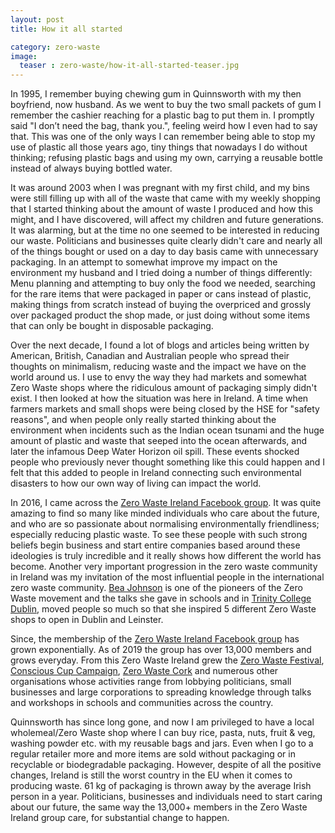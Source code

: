 ```yaml
--- 
layout: post 
title: How it all started  

category: zero-waste  
image:   
  teaser : zero-waste/how-it-all-started-teaser.jpg 
---  
```




In 1995, I remember buying chewing gum in Quinnsworth with my then boyfriend, now husband. As we went to buy the two small packets of gum I remember the cashier reaching for a plastic bag to put them in. I promptly said "I don’t need the bag, thank you.", feeling weird how I even had to say that. This was one of the only ways I can remember being able to stop my use of plastic all those years ago, tiny things that nowadays I do without thinking; refusing plastic bags and using my own, carrying a reusable bottle instead of always buying bottled water. 

It was around 2003 when I was pregnant with my first child, and my bins were still filling up with all of the waste that came with my weekly shopping that I started thinking about the amount of waste I produced and how this might, and I have discovered, will affect my children and future generations. It was alarming, but at the time no one seemed to be interested in reducing our waste. Politicians and businesses quite clearly didn't care and nearly all of the things bought or used on a day to day basis came with unnecessary packaging. In an attempt to somewhat improve my impact on the environment my husband and I tried doing a number of things differently: Menu planning and attempting to buy only the food we needed, searching for the rare items that were packaged in paper or cans instead of plastic, making things from scratch instead of buying the overpriced and grossly over packaged product the shop made, or just doing without some items that can only be bought in disposable packaging. 

Over the next decade, I found a lot of blogs and articles being written by American, British, Canadian and Australian people who spread their thoughts on minimalism, reducing waste and the impact we have on the world around us. I use to envy the way they had markets and somewhat Zero Waste shops where the ridiculous amount of packaging simply didn't exist. I then looked at how the situation was here in Ireland. A time when farmers markets and small shops were being closed by the HSE for "safety reasons", and when people only really started thinking about the environment when incidents such as the Indian ocean tsunami and the huge amount of plastic and waste that seeped into the ocean afterwards, and later the infamous Deep Water Horizon oil spill. These events shocked people who previously never thought something like this could happen and I felt that this added to people in Ireland connecting such environmental disasters to how our own way of living can impact the world. 

In 2016, I came across the [Zero Waste Ireland Facebook group](https://www.facebook.com/groups/zerowasteireland/). It was quite amazing to find so many like minded individuals who care about the future, and who are so passionate about normalising environmentally friendliness; especially reducing plastic waste. To see these people with such strong beliefs begin business and start entire companies based around these ideologies is truly incredible and it really shows how different the world has become. Another very important progression in the zero waste community in Ireland was my invitation of the most influential people in the international zero waste community. [Bea Johnson](https://zerowastehome.com/) is one of the pioneers of the Zero Waste movement and the talks she gave in schools and in [Trinity College Dublin](https://www.tcd.ie), moved people so much so that she inspired 5 different Zero Waste shops to open in Dublin and Leinster. 

Since, the membership of the [Zero Waste Ireland Facebook group](https://www.facebook.com/groups/zerowasteireland/) has grown exponentially. As of 2019 the group has over 13,000 members and grows everyday. From this Zero Waste Ireland grew the [Zero Waste Festival](https://www.zerowastefestival.ie/), [Conscious Cup Campaign](https://consciouscup.ie/), [Zero Waste Cork](https://www.facebook.com/groups/895503440557686/) and numerous other organisations whose activities range from lobbying politicians, small businesses and large corporations to spreading knowledge through talks and workshops in schools and communities across the country. 

Quinnsworth has since long gone, and now I am privileged to have a local wholemeal/Zero Waste shop where I can buy rice, pasta, nuts, fruit & veg, washing powder etc. with my reusable bags and jars. Even when I go to a regular retailer more and more items are sold without packaging or in recyclable or biodegradable packaging. However, despite of all the positive changes, Ireland is still the worst country in the EU when it comes to producing waste. 61 kg of packaging is thrown away by the average Irish person in a year. Politicians, businesses and individuals need to start caring about our future, the same way the 13,000+ members in the Zero Waste Ireland group care, for substantial change to happen.